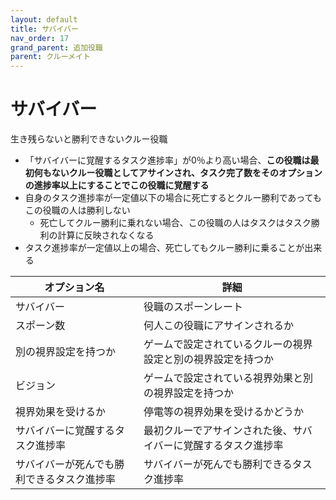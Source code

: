 ```yaml
---
layout: default
title: サバイバー
nav_order: 17
grand_parent: 追加役職
parent: クルーメイト
---
```


# サバイバー

生き残らないと勝利できないクルー役職<br>
- 「サバイバーに覚醒するタスク進捗率」が0％より高い場合、**この役職は最初何もないクルー役職としてアサインされ、タスク完了数をそのオプションの進捗率以上にすることでこの役職に覚醒する**
- 自身のタスク進捗率が一定値以下の場合に死亡するとクルー勝利であってもこの役職の人は勝利しない
  - 死亡してクルー勝利に乗れない場合、この役職の人はタスクはタスク勝利の計算に反映されなくなる
- タスク進捗率が一定値以上の場合、死亡してもクルー勝利に乗ることが出来る


|  オプション名 |  詳細  |
| ---- | ---- |
|  サバイバー  | 役職のスポーンレート |
|  スポーン数  | 何人この役職にアサインされるか |
|  別の視界設定を持つか  |  ゲームで設定されているクルーの視界設定と別の視界設定を持つか  |
|  ビジョン  |  ゲームで設定されている視界効果と別の視界設定を持つか  |
|  視界効果を受けるか  |  停電等の視界効果を受けるかどうか  |
|  サバイバーに覚醒するタスク進捗率  | 最初クルーでアサインされた後、サバイバーに覚醒するタスク進捗率 |
|  サバイバーが死んでも勝利できるタスク進捗率  | サバイバーが死んでも勝利できるタスク進捗率 |